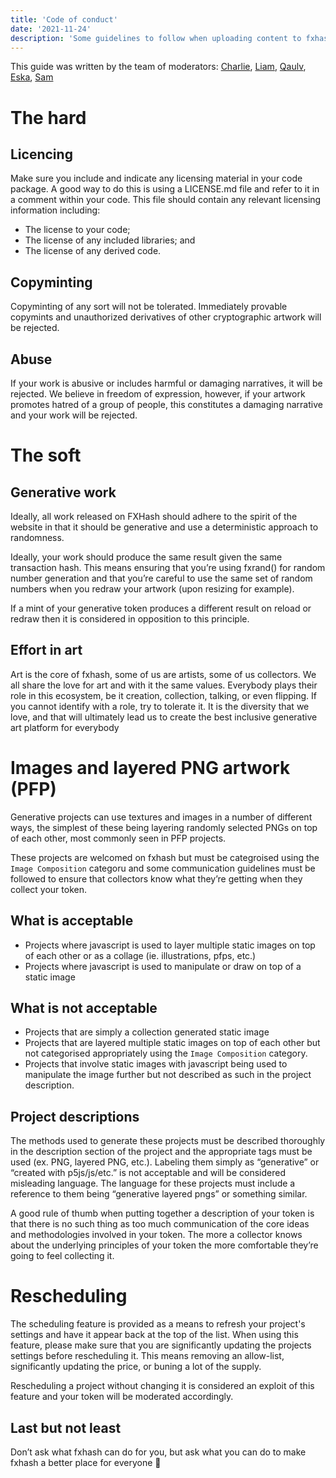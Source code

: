 ```yaml
---
title: 'Code of conduct'
date: '2021-11-24'
description: 'Some guidelines to follow when uploading content to fxhash'
---
```



This guide was written by the team of moderators: [Charlie](https://twitter.com/charliesque), [Liam](https://twitter.com/neuromantic6), [Qaulv](https://twitter.com/qaulv), [Eska](https://twitter.com/eskalexia), [Sam](https://twitter.com/sam___tsao)

# The hard

## Licencing

Make sure you include and indicate any licensing material in your code package. A good way to do this is using a LICENSE.md file and refer to it in a comment within your code. This file should contain any relevant licensing information including:

* The license to your code;
* The license of any included libraries; and
* The license of any derived code.

## Copyminting

Copyminting of any sort will not be tolerated. Immediately provable copymints and unauthorized derivatives of other cryptographic artwork will be rejected.

## Abuse

If your work is abusive or includes harmful or damaging narratives, it will be rejected. We believe in freedom of expression, however, if your artwork promotes hatred of a group of people, this constitutes a damaging narrative and your work will be rejected.

# The soft

## Generative work

Ideally, all work released on FXHash should adhere to the spirit of the website in that it should be generative and use a deterministic approach to randomness.

Ideally, your work should produce the same result given the same transaction hash. This means ensuring that you’re using fxrand() for random number generation and that you’re careful to use the same set of random numbers when you redraw your artwork (upon resizing for example).

If a mint of your generative token produces a different result on reload or redraw then it is considered in opposition to this principle.

## Effort in art

Art is the core of fxhash, some of us are artists, some of us collectors. We all share the love for art and with it the same values. Everybody plays their role in this ecosystem, be it creation, collection, talking, or even flipping. If you cannot identify with a role, try to tolerate it. It is the diversity that we love, and that will ultimately lead us to create the best inclusive generative art platform for everybody
# Images and layered PNG artwork (PFP)

Generative projects can use textures and images in a number of different ways, the simplest of these being layering randomly selected PNGs on top of each other, most commonly seen in PFP projects.

These projects are welcomed on fxhash but must be categroised using the `Image Composition` categoru and some communication guidelines must be followed to ensure that collectors know what they’re getting when they collect your token.

## What is acceptable

- Projects where javascript is used to layer multiple static images on top of each other or as a collage (ie. illustrations, pfps, etc.)
- Projects where javascript is used to manipulate or draw on top of a static image

## What is not acceptable

- Projects that are simply a collection generated static image
- Projects that are layered multiple static images on top of each other but not categorised appropriately using the `Image Composition` category.
- Projects that involve static images with javascript being used to manipulate the image further but not described as such in the project description.

## Project descriptions

The methods used to generate these projects must be described thoroughly in the description section of the project and the appropriate tags must be used (ex. PNG, layered PNG, etc.). Labeling them simply as “generative” or “created with p5js/js/etc.” is not acceptable and will be considered misleading language. The language for these projects must include a reference to them being “generative layered pngs” or something similar. 

A good rule of thumb when putting together a description of your token is that there is no such thing as too much communication of the core ideas and methodologies involved in your token. The more a collector knows about the underlying principles of your token the more comfortable they’re going to feel collecting it.

# Rescheduling

The scheduling feature is provided as a means to refresh your project's settings and have it appear back at the top of the list. When using this feature, please make sure that you are significantly updating the projects settings before rescheduling it. This means removing an allow-list, significantly updating the price, or buning a lot of the supply.

Rescheduling a project without changing it is considered an exploit of this feature and your token will be moderated accordingly.

## Last but not least

Don’t ask what fxhash can do for you, but ask what you can do to make fxhash a better place for everyone 💚